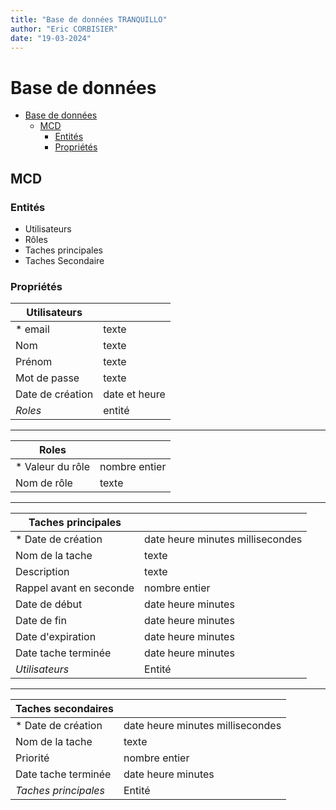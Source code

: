 ```yaml
---
title: "Base de données TRANQUILLO"
author: "Eric CORBISIER"
date: "19-03-2024"
---
```


# Base de données

<!-- TOC -->

- [Base de données](#base-de-données)
  - [MCD](#mcd)
    - [Entités](#entités)
    - [Propriétés](#propriétés)

<!-- /TOC -->

## MCD

### Entités

- Utilisateurs
- Rôles
- Taches principales
- Taches Secondaire

### Propriétés

| **Utilisateurs** |               |
| ---------------- | ------------- |
| \* email         | texte         |
| Nom              | texte         |
| Prénom           | texte         |
| Mot de passe     | texte         |
| Date de création | date et heure |
| _Roles_          | entité        |

---

| **Roles**         |               |
| ----------------- | ------------- |
| \* Valeur du rôle | nombre entier |
| Nom de rôle       | texte         |

---

| **Taches principales**  |                                  |
| ----------------------- | -------------------------------- |
| \* Date de création     | date heure minutes millisecondes |
| Nom de la tache         | texte                            |
| Description             | texte                            |
| Rappel avant en seconde | nombre entier                    |
| Date de début           | date heure minutes               |
| Date de fin             | date heure minutes               |
| Date d'expiration       | date heure minutes               |
| Date tache terminée     | date heure minutes               |
| _Utilisateurs_          | Entité                           |

---

| **Taches secondaires** |                                  |
| ---------------------- | -------------------------------- |
| \* Date de création    | date heure minutes millisecondes |
| Nom de la tache        | texte                            |
| Priorité               | nombre entier                    |
| Date tache terminée    | date heure minutes               |
| _Taches principales_   | Entité                           |
